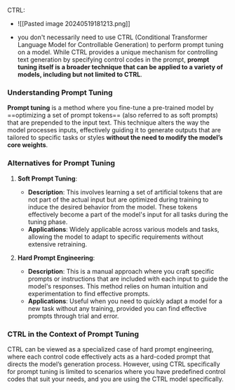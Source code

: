 
CTRL:
- ![[Pasted image 20240519181213.png]]

- you don't necessarily need to use CTRL (Conditional Transformer Language Model for Controllable Generation) to perform prompt tuning on a model. While CTRL provides a unique mechanism for controlling text generation by specifying control codes in the prompt, **prompt tuning itself is a broader technique that can be applied to a variety of models, including but not limited to CTRL**.

### Understanding Prompt Tuning

**Prompt tuning** is a method where you fine-tune a pre-trained model by ==optimizing a set of prompt tokens== (also referred to as soft prompts) that are prepended to the input text. This technique alters the way the model processes inputs, effectively guiding it to generate outputs that are tailored to specific tasks or styles **without the need to modify the model’s core weights**.

### Alternatives for Prompt Tuning

1. **Soft Prompt Tuning**:
    
    - **Description**: This involves learning a set of artificial tokens that are not part of the actual input but are optimized during training to induce the desired behavior from the model. These tokens effectively become a part of the model's input for all tasks during the tuning phase.
    - **Applications**: Widely applicable across various models and tasks, allowing the model to adapt to specific requirements without extensive retraining.
2. **Hard Prompt Engineering**:
    
    - **Description**: This is a manual approach where you craft specific prompts or instructions that are included with each input to guide the model's responses. This method relies on human intuition and experimentation to find effective prompts.
    - **Applications**: Useful when you need to quickly adapt a model for a new task without any training, provided you can find effective prompts through trial and error.

### CTRL in the Context of Prompt Tuning

CTRL can be viewed as a specialized case of hard prompt engineering, where each control code effectively acts as a hard-coded prompt that directs the model’s generation process. However, using CTRL specifically for prompt tuning is limited to scenarios where you have predefined control codes that suit your needs, and you are using the CTRL model specifically.